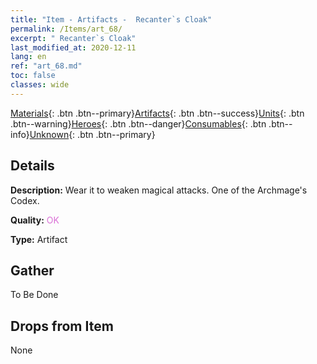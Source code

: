 ```yaml
---
title: "Item - Artifacts -  Recanter`s Cloak"
permalink: /Items/art_68/
excerpt: " Recanter`s Cloak"
last_modified_at: 2020-12-11
lang: en
ref: "art_68.md"
toc: false
classes: wide
---
```

 [Materials](/Items/){: .btn .btn--primary}[Artifacts](/Items/Artifacts/){: .btn .btn--success}[Units](/Items/Units/){: .btn .btn--warning}[Heroes](/Items/Heroes/){: .btn .btn--danger}[Consumables](/Items/Consumables/){: .btn .btn--info}[Unknown](/Items/Unknown/){: .btn .btn--primary}

## Details
 **Description:** Wear it to weaken magical attacks. One of the Archmage's Codex.

 **Quality:** <span style="color: #DA70D6">OK</span>

 **Type:** Artifact

## Gather

  To Be Done

## Drops from Item

  None

